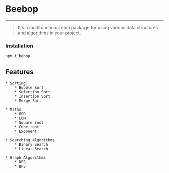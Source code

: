 # Beebop

---

> It's a multifunctional npm package for using various data structures and algorithms in your project.

### Installation

```bash
npm i bebop
```

## Features

    * Sorting
        * Bubble Sort
        * Selection Sort
        * Insertion Sort
        * Merge Sort

    * Maths
        * GCD
        * LCM
        * Square root
        * Cube root
        * Exponent

    * Searching Algorithms
        * Binary Search
        * Linear Search

    * Graph Algorithms
        * DFS
        * BFS
